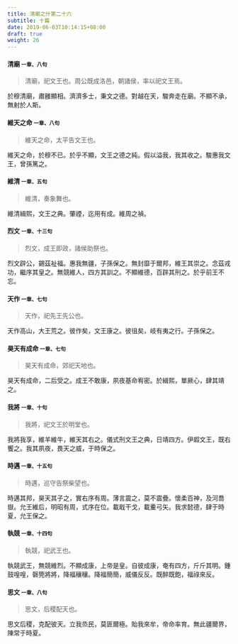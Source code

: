 ```yaml
---
title: 清廟之什第二十六
subtitle: 十篇
date: 2019-06-03T10:14:15+08:00
draft: true
weight: 26
---
```



<h4 id="26.1">清廟 <small>一章、八句</small></h4>

<blockquote>
  <p>清廟，祀文王也。周公既成洛邑，朝諸侯，率以祀文王焉。</p>
</blockquote>

<p id="26.1.1">於穆清廟，肅雝顯相。濟濟多士，秉文之德。對越在天，駿奔走在廟。不顯不承，無射於人斯。</p>


<h4 id="26.2">維天之命 <small>一章、八句</small></h4>

<blockquote>
  <p>維天之命，太平告文王也。</p>
</blockquote>

<p id="26.2.1">維天之命，於穆不已。於乎不顯，文王之德之純。假以溢我，我其收之。駿惠我文王，曾孫篤之。</p>


<h4 id="26.3">維清 <small>一章、五句</small></h4>

<blockquote>
  <p>維清，奏象舞也。</p>
</blockquote>

<p id="26.3.1">維清緝熙，文王之典。肇禋，迄用有成。維周之禎。</p>


<h4 id="26.4">烈文 <small>一章、十三句</small></h4>

<blockquote>
  <p>烈文，成王即政，諸侯助祭也。</p>
</blockquote>

<p id="26.4.1">烈文辟公，錫茲祉福。惠我無疆，子孫保之。無封靡于爾邦，維王其崇之。念茲戎功，繼序其皇之。無競維人，四方其訓之。不顯維德，百辟其刑之。於乎前王不忘。</p>


<h4 id="26.5">天作 <small>一章、七句</small></h4>

<blockquote>
  <p>天作，祀先王先公也。</p>
</blockquote>

<p id="26.5.1">天作高山，大王荒之。彼作矣，文王康之。彼徂矣，岐有夷之行。子孫保之。</p>


<h4 id="26.6">昊天有成命 <small>一章、七句</small></h4>

<blockquote>
  <p>昊天有成命，郊祀天地也。</p>
</blockquote>

<p id="26.6.1">昊天有成命，二后受之。成王不敢康，夙夜基命宥密。於緝熙，單厥心，肆其靖之。</p>


<h4 id="26.7">我將 <small>一章、十句</small></h4>

<blockquote>
  <p>我將，祀文王於明堂也。</p>
</blockquote>

<p id="26.7.1">我將我享，維羊維牛，維天其右之。儀式刑文王之典，日靖四方。伊嘏文王，既右饗之。我其夙夜，畏天之威，于時保之。</p>


<h4 id="26.8">時邁 <small>一章、十五句</small></h4>

<blockquote>
  <p>時邁，巡守告祭柴望也。</p>
</blockquote>

<p id="26.8.1">時邁其邦，昊天其子之，實右序有周。薄言震之，莫不震疊。懷柔百神，及河喬嶽。允王維后，明昭有周，式序在位。載戢干戈，載櫜弓矢。我求懿德，肆于時夏，允王保之。</p>


<h4 id="26.9">執競 <small>一章、十四句</small></h4>

<blockquote>
  <p>執競，祀武王也。</p>
</blockquote>

<p id="26.9.1">執競武王，無競維烈。不顯成康，上帝是皇。自彼成康，奄有四方，斤斤其明。鍾鼓喤喤，磬筦將將，降福穰穰。降福簡簡，威儀反反。既醉既飽，福祿來反。</p>


<h4 id="26.10">思文 <small>一章、八句</small></h4>

<blockquote>
  <p>思文，后稷配天也。</p>
</blockquote>

<p id="26.10.1">思文后稷，克配彼天。立我烝民，莫匪爾極。貽我來牟，帝命率育。無此疆爾界，陳常于時夏。</p>
